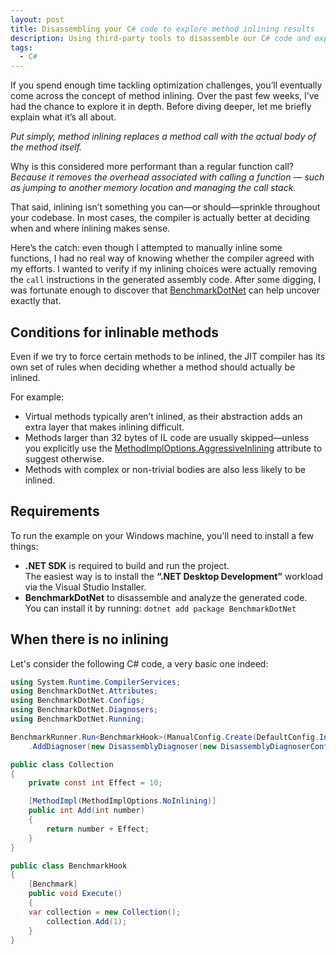 ```yaml
---
layout: post
title: Disassembling your C# code to explore method inlining results
description: Using third-party tools to disassemble our C# code and explore the results of method inlining.
tags:
  - C#
---
```

If you spend enough time tackling optimization challenges, you’ll eventually come across the concept of method inlining. Over the past few weeks, I’ve had the chance to explore it in depth. Before diving deeper, let me briefly explain what it’s all about.

_Put simply, method inlining replaces a method call with the actual body of the method itself._

Why is this considered more performant than a regular function call? _Because it removes the overhead associated with calling a function — such as jumping to another memory location and managing the call stack._

That said, inlining isn’t something you can—or should—sprinkle throughout your codebase. In most cases, the compiler is actually better at deciding when and where inlining makes sense.

Here’s the catch: even though I attempted to manually inline some functions, I had no real way of knowing whether the compiler agreed with my efforts. I wanted to verify if my inlining choices were actually removing the `call` instructions in the generated assembly code. After some digging, I was fortunate enough to discover that [BenchmarkDotNet](https://benchmarkdotnet.org) can help uncover exactly that.

## Conditions for inlinable methods
Even if we try to force certain methods to be inlined, the JIT compiler has its own set of rules when deciding whether a method should actually be inlined.

For example:
- Virtual methods typically aren’t inlined, as their abstraction adds an extra layer that makes inlining difficult.
- Methods larger than 32 bytes of IL code are usually skipped—unless you explicitly use the [MethodImplOptions.AggressiveInlining](https://learn.microsoft.com/en-us/dotnet/api/system.runtime.compilerservices.methodimploptions?view=net-9.0) attribute to suggest otherwise.
- Methods with complex or non-trivial bodies are also less likely to be inlined.

## Requirements
To run the example on your Windows machine, you'll need to install a few things:
- **.NET SDK** is required to build and run the project.  
    The easiest way is to install the **“.NET Desktop Development”** workload via the Visual Studio Installer.
- **BenchmarkDotNet** to disassemble and analyze the generated code.  
    You can install it by running: `dotnet add package BenchmarkDotNet`

## When there is no inlining
Let's consider the following C# code, a very basic one indeed:

```csharp
using System.Runtime.CompilerServices;
using BenchmarkDotNet.Attributes;
using BenchmarkDotNet.Configs;
using BenchmarkDotNet.Diagnosers;
using BenchmarkDotNet.Running;

BenchmarkRunner.Run<BenchmarkHook>(ManualConfig.Create(DefaultConfig.Instance) 
    .AddDiagnoser(new DisassemblyDiagnoser(new DisassemblyDiagnoserConfig(printInstructionAddresses: true, maxDepth: 3))));

public class Collection
{
    private const int Effect = 10;

    [MethodImpl(MethodImplOptions.NoInlining)]
    public int Add(int number)
    {
	    return number + Effect;
    }
}

public class BenchmarkHook
{  
    [Benchmark]
    public void Execute()
    {
	var collection = new Collection();
        collection.Add(1);
    }
}
```
